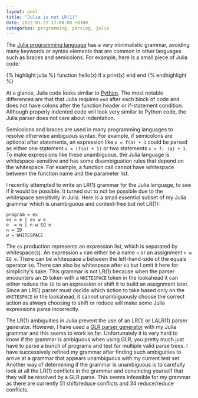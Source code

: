 ```yaml
---
layout: post
title: "Julia is not LR(1)"
date: 2022-01-27 17:00:00 +0100
categories: programming, parsing, julia
---
```

The [Julia programming language][julia] has a very minimalistic grammar, avoiding
many keywords or syntax elements that are common in other languages such as
braces and semicolons.  For example, here is a small piece of Julia code:

{% highlight julia %}
function hello(x)
  if x
    print(x)
  end
end
{% endhighlight %}

At a glance, Julia code looks similar to [Python][python]. The most notable differences
are that that Julia requires `end` after each block of code and does not have
colons after the function header or if-statement condition. Although properly indented
code will look very similar to Python code, the Julia parser does not care about indentation.

Semicolons and braces are used in many programming languages to resolve
otherwise ambiguous syntax.  For example, if semicolons are optional after
statements, an expression like `x = f(a) + 1`
could be parsed as either one statement `x = (f(a) + 1)` or two statements
`x = f; (a) + 1`. To make expressions like these unambiguous, the Julia language is
whitespace-sensitive and has some disambiguation rules that depend on the whitespace.
For example, a function call cannot have whitespace between the function name
and the parameter list.

I recently attempted to write an LR(1) grammar for the Julia language, to see
if it would be possible.  It turned out to not be possible due to the
whitespace sensitivity in Julia. Here is a small essential subset of my Julia
grammar which is unambiguous and context-free but not LR(1):

```
program = es
es = e | es w e
e  = n | n w EQ e
n = ID
w = WHITESPACE
```

The `es` production represents an expression list, which is separated by
whitespace(s).  An expression `e` can either be a name `n` or an
assignment `n w EQ e`.  There can be whitespace `w` between the left-hand-side of
the equals operator `EQ`.  There can also be whitespace after `EQ`
but I omit it here for simplicity's sake.  This grammar is
not LR(1) because when the parser encounters an `ID` token with a `WHITESPACE` token
in the lookahead it can either reduce the `ID` to an expression or shift it
to build an assignment later. Since an LR(1) parser must decide which action to take
based only on the `WHITESPACE` in the lookahead, it cannot unambiguously choose the
correct action as always choosing to shift or reduce will make some Julia expressions
parse incorrectly.

The LR(1) ambiguities in Julia prevent the use of an LR(1) or LALR(1) parser generator.
However, I have used a [GLR parser generator][GLR] with my Julia
grammar and this seems to work so far. Unfortunately it is very
hard to know if the grammar is ambiguous when using GLR, you pretty much just
have to parse a bunch of programs and test for multiple valid parse trees. I
have successively refined my grammar after finding such ambiguities to arrive
at a grammar that appears unambiguous with my current test set.  Another way
of determining if the grammar is unambiguous is to carefully look at all the
LR(1) conflicts in the grammar and convincing yourself that they will be
resolved by a GLR parse. This seems infeasible for my grammar as there are
currently 51 shift/reduce conflicts and 34 reduce/reduce conflicts.

[julia]: https://julialang.org/
[GLR]: https://en.wikipedia.org/wiki/GLR_parser
[python]: https://www.python.org/
